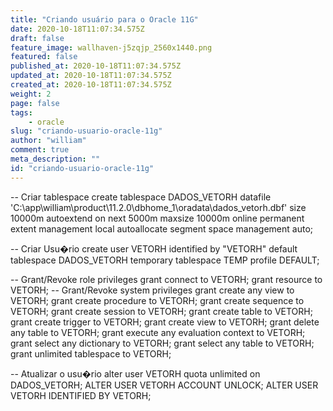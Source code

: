```yaml
---
title: "Criando usuário para o Oracle 11G"
date: 2020-10-18T11:07:34.575Z
draft: false
feature_image: wallhaven-j5zqjp_2560x1440.png
featured: false
published_at: 2020-10-18T11:07:34.575Z
updated_at: 2020-10-18T11:07:34.575Z
created_at: 2020-10-18T11:07:34.575Z
weight: 2
page: false
tags:
    - oracle
slug: "criando-usuario-oracle-11g"
author: "william"
comment: true
meta_description: ""
id: "criando-usuario-oracle-11g"
---
```


-- Criar tablespace
create tablespace DADOS_VETORH
datafile
'C:\app\william\product\11.2.0\dbhome_1\oradata\dados_vetorh.dbf'
size 10000m autoextend on next 5000m maxsize 10000m
online
permanent
extent management local autoallocate
segment space management auto;

-- Criar Usu�rio
create user VETORH
identified by "VETORH"
default tablespace DADOS_VETORH
temporary tablespace TEMP
profile DEFAULT;

-- Grant/Revoke role privileges
grant connect to VETORH;
grant resource to VETORH;
-- Grant/Revoke system privileges
grant create any view to VETORH;
grant create procedure to VETORH;
grant create sequence to VETORH;
grant create session to VETORH;
grant create table to VETORH;
grant create trigger to VETORH;
grant create view to VETORH;
grant delete any table to VETORH;
grant execute any evaluation context to VETORH;
grant select any dictionary to VETORH;
grant select any table to VETORH;
grant unlimited tablespace to VETORH;

-- Atualizar o usu�rio
alter user VETORH quota unlimited on DADOS_VETORH;
ALTER USER VETORH ACCOUNT UNLOCK;
ALTER USER VETORH IDENTIFIED BY VETORH;
